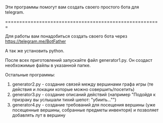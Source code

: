 Эти программы помогут вам создать своего простого бота для telegram.

=======================================================

Для работы вам понадобиться создать своего бота через https://telegram.me/BotFather

А так же установить python.

После всех приготовлений запускайте файл generator1.py.
Он создаст необхожимые файлы в указанной папке.

Остальные программы:
1. generator2.py - создание связей между вершинами графа игры (те действия и локации которые можно совершить/посетить)
2. generator3.py - создание описаний действий (например "Подойдя к призраку вы услышали тихий шепот: "убиить..."")
3. generator4.py - создание требований для посещения вершины (уже посещенные вершины, собранные предметы инвенторя) и позволяет добавлять лут в вершину
